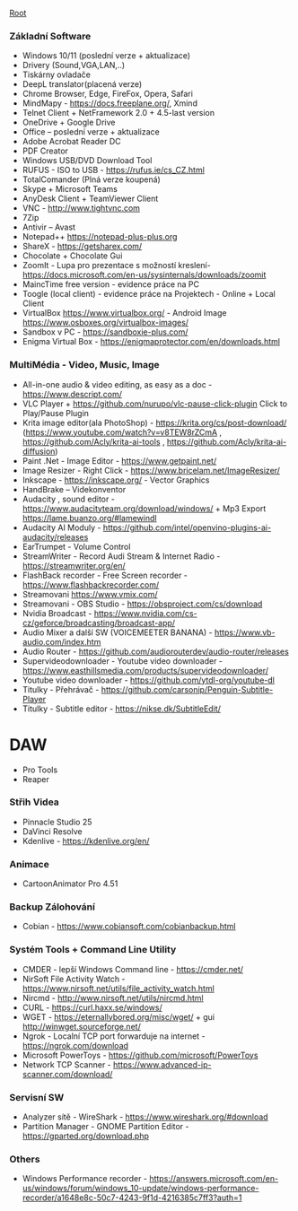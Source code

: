 [Root](../README.md)
 
### Základní Software
- Windows 10/11 (poslední verze + aktualizace)
- Drivery (Sound,VGA,LAN,..)
- Tiskárny ovladače
- DeepL translator(placená verze)
- Chrome Browser, Edge, FireFox, Opera, Safari
- MindMapy -  https://docs.freeplane.org/, Xmind
- Telnet Client + NetFramework 2.0 + 4.5-last version
- OneDrive + Google Drive
- Office – poslední verze + aktualizace
- Adobe Acrobat Reader DC
- PDF Creator
- Windows USB/DVD Download Tool
- RUFUS - ISO to USB - https://rufus.ie/cs_CZ.html
- TotalComander  (Plná verze koupená)
- Skype + Microsoft Teams
- AnyDesk Client + TeamViewer Client
- VNC  - http://www.tightvnc.com 
- 7Zip
- Antivir – Avast
- Notepad++ https://notepad-plus-plus.org 
- ShareX  - https://getsharex.com/
- Chocolate + Chocolate Gui
- ZoomIt - Lupa pro prezentace s možností kreslení- https://docs.microsoft.com/en-us/sysinternals/downloads/zoomit
- MaincTime free version - evidence práce na PC
- Toogle (local client) - evidence práce na Projektech - Online + Local Client
- VirtualBox https://www.virtualbox.org/ - Android Image https://www.osboxes.org/virtualbox-images/
- Sandbox v PC - https://sandboxie-plus.com/
- Enigma Virtual Box - https://enigmaprotector.com/en/downloads.html

### MultiMédia - Video, Music, Image
- All-in-one audio & video editing, as easy as a doc - https://www.descript.com/
- VLC Player + https://github.com/nurupo/vlc-pause-click-plugin   Click to Play/Pause Plugin
- Krita image editor(ala PhotoShop) - https://krita.org/cs/post-download/ (https://www.youtube.com/watch?v=v8TEW8rZCmA , https://github.com/Acly/krita-ai-tools , https://github.com/Acly/krita-ai-diffusion)
- Paint .Net - Image Editor - https://www.getpaint.net/
- Image Resizer - Right Click - https://www.bricelam.net/ImageResizer/
- Inkscape - https://inkscape.org/ - Vector Graphics
- HandBrake – Videkonventor
- Audacity , sound editor - https://www.audacityteam.org/download/windows/    +  Mp3 Export https://lame.buanzo.org/#lamewindl
- Audacity AI Moduly - https://github.com/intel/openvino-plugins-ai-audacity/releases
- EarTrumpet - Volume Control
- StreamWriter - Record Audi Stream & Internet Radio  -  https://streamwriter.org/en/ 
- FlashBack recorder - Free Screen recorder - https://www.flashbackrecorder.com/
- Streamovani https://www.vmix.com/
- Streamovani - OBS Studio - https://obsproject.com/cs/download 
- Nvidia Broadcast - https://www.nvidia.com/cs-cz/geforce/broadcasting/broadcast-app/
- Audio Mixer a další SW (VOICEMEETER BANANA) - https://www.vb-audio.com/index.htm
- Audio Router -  https://github.com/audiorouterdev/audio-router/releases
- Supervideodownloader - Youtube video downloader - https://www.easthillsmedia.com/products/supervideodownloader/
- Youtube video downloader - https://github.com/ytdl-org/youtube-dl
- Titulky - Přehrávač - https://github.com/carsonip/Penguin-Subtitle-Player
- Titulky - Subtitle editor - https://nikse.dk/SubtitleEdit/

# DAW
- Pro Tools
- Reaper

### Střih Videa
- Pinnacle Studio 25
- DaVinci Resolve
- Kdenlive - https://kdenlive.org/en/

### Animace
- CartoonAnimator Pro 4.51

### Backup Zálohování
 - Cobian - https://www.cobiansoft.com/cobianbackup.html

### Systém Tools + Command Line Utility
- CMDER - lepší Windows Command line - https://cmder.net/
- NirSoft File Activity Watch - https://www.nirsoft.net/utils/file_activity_watch.html 
- Nircmd - http://www.nirsoft.net/utils/nircmd.html 
- CURL - https://curl.haxx.se/windows/ 
- WGET - https://eternallybored.org/misc/wget/  + gui http://winwget.sourceforge.net/ 
- Ngrok - Localní TCP port forwarduje na internet - https://ngrok.com/download
- Microsoft PowerToys - https://github.com/microsoft/PowerToys
- Network TCP Scanner - https://www.advanced-ip-scanner.com/download/

### Servisní SW
 - Analyzer sítě - WireShark - https://www.wireshark.org/#download
 - Partition Manager - GNOME Partition Editor - https://gparted.org/download.php

### Others
- Windows Performance recorder - https://answers.microsoft.com/en-us/windows/forum/windows_10-update/windows-performance-recorder/a1648e8c-50c7-4243-9f1d-4216385c7ff3?auth=1
